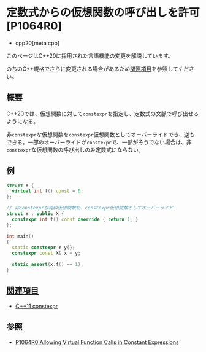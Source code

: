 # 定数式からの仮想関数の呼び出しを許可 [P1064R0]
* cpp20[meta cpp]

<!-- start lang caution -->

このページはC++20に採用された言語機能の変更を解説しています。

のちのC++規格でさらに変更される場合があるため[関連項目](#relative-page)を参照してください。

<!-- last lang caution -->

## 概要
C++20では、仮想関数に対して`constexpr`を指定し、定数式の文脈で呼び出せるようになる。

非`constexpr`な仮想関数を`constexpr`仮想関数としてオーバーライドでき、逆もできる。一部のオーバーライドが`constexpr`で、一部がそうでない場合は、非`constexpr`な仮想関数の呼び出しのみ定数式にならない。


## 例
```cpp example
struct X {
  virtual int f() const = 0;
};

// 非constexprな純粋仮想関数を、constexpr仮想関数としてオーバーライド
struct Y : public X {
  constexpr int f() const override { return 1; }
};

int main()
{
  static constexpr Y y{};
  constexpr const X& x = y;

  static_assert(x.f() == 1);
}
```


## <a id="relative-page" href="#relative-page">関連項目</a>
- [C++11 constexpr](/lang/cpp11/constexpr.md)


## 参照
- [P1064R0 Allowing Virtual Function Calls in Constant Expressions](http://www.open-std.org/jtc1/sc22/wg21/docs/papers/2018/p1064r0.html)